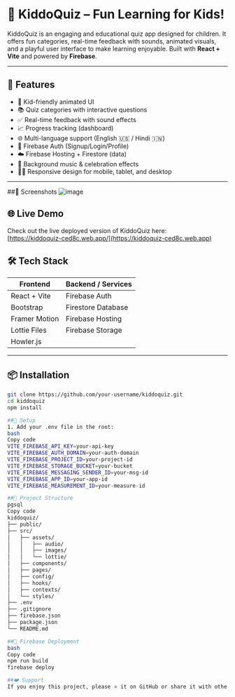 # 🎉 KiddoQuiz – Fun Learning for Kids!

KiddoQuiz is an engaging and educational quiz app designed for children. It offers fun categories, real-time feedback with sounds, animated visuals, and a playful user interface to make learning enjoyable. Built with **React + Vite** and powered by **Firebase**.

---

## 🚀 Features

- 👶 Kid-friendly animated UI
- 📚 Quiz categories with interactive questions
- ✅ Real-time feedback with sound effects
- 📈 Progress tracking (dashboard)
- 🌐 Multi-language support (English 🇺🇸 / Hindi 🇮🇳)
- 🔐 Firebase Auth (Signup/Login/Profile)
- ☁️ Firebase Hosting + Firestore (data)
- 🎵 Background music & celebration effects
- 🧑‍💻 Responsive design for mobile, tablet, and desktop

---
##📸 Screenshots
![image](https://github.com/user-attachments/assets/0fedea3a-be5e-4fb2-86b6-8e7a169a0a72)

## 🌐 Live Demo

Check out the live deployed version of KiddoQuiz here:  
[https://kiddoquiz-ced8c.web.app/](https://kiddoquiz-ced8c.web.app)

## 🛠 Tech Stack

| Frontend     | Backend / Services |
|--------------|--------------------|
| React + Vite | Firebase Auth      |
| Bootstrap    | Firestore Database |
| Framer Motion| Firebase Hosting   |
| Lottie Files | Firebase Storage   |
| Howler.js    |                    |

---

## 📦 Installation

```bash
git clone https://github.com/your-username/kiddoquiz.git
cd kiddoquiz
npm install

##🔧 Setup
1. Add your .env file in the root:
bash
Copy code
VITE_FIREBASE_API_KEY=your-api-key
VITE_FIREBASE_AUTH_DOMAIN=your-auth-domain
VITE_FIREBASE_PROJECT_ID=your-project-id
VITE_FIREBASE_STORAGE_BUCKET=your-bucket
VITE_FIREBASE_MESSAGING_SENDER_ID=your-msg-id
VITE_FIREBASE_APP_ID=your-app-id
VITE_FIREBASE_MEASUREMENT_ID=your-measure-id

##📁 Project Structure
pgsql
Copy code
kiddoquiz/
├── public/
├── src/
│   ├── assets/
│   │   ├── audio/
│   │   ├── images/
│   │   └── lottie/
│   ├── components/
│   ├── pages/
│   ├── config/
│   ├── hooks/
│   ├── contexts/
│   └── styles/
├── .env
├── .gitignore
├── firebase.json
├── package.json
└── README.md

##🚀 Firebase Deployment
bash
Copy code
npm run build
firebase deploy

##❤️ Support
If you enjoy this project, please ⭐ it on GitHub or share it with others!
